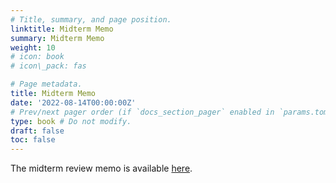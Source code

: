 ```yaml
---
# Title, summary, and page position.
linktitle: Midterm Memo
summary: Midterm Memo
weight: 10
# icon: book
# icon\_pack: fas

# Page metadata.
title: Midterm Memo
date: '2022-08-14T00:00:00Z'
# Prev/next pager order (if `docs_section_pager` enabled in `params.toml`)
type: book # Do not modify.
draft: false
toc: false
---
```


The midterm review memo is available [here](/../../torts2025-material/midterm/midterm_memo.pdf).